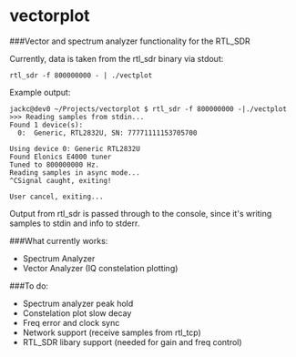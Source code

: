 vectorplot
==========

###Vector and spectrum analyzer functionality for the RTL_SDR


Currently, data is taken from the rtl_sdr binary via stdout:

````rtl_sdr -f 800000000 - | ./vectplot````

Example output:

````
jackc@dev0 ~/Projects/vectorplot $ rtl_sdr -f 800000000 -|./vectplot 
>>> Reading samples from stdin...
Found 1 device(s):
  0:  Generic, RTL2832U, SN: 77771111153705700

Using device 0: Generic RTL2832U
Found Elonics E4000 tuner
Tuned to 800000000 Hz.
Reading samples in async mode...
^CSignal caught, exiting!

User cancel, exiting...
````

Output from rtl_sdr is passed through to the console, since it's writing
samples to stdin and info to stderr.

###What currently works:

- Spectrum Analyzer
- Vector Analyzer (IQ constelation plotting)

###To do:

- Spectrum analyzer peak hold
- Constelation plot slow decay
- Freq error and clock sync
- Network support (receive samples from rtl_tcp)
- RTL_SDR libary support (needed for gain and freq control)


